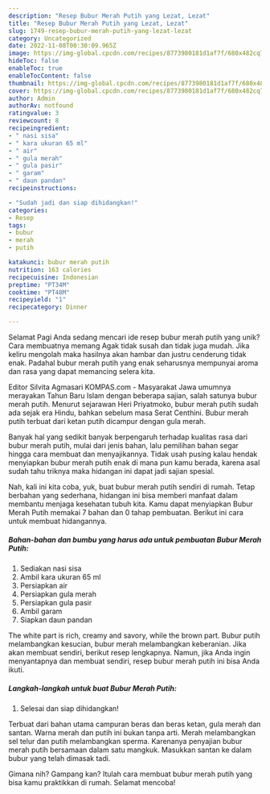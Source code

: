```yaml
---
description: "Resep Bubur Merah Putih yang Lezat, Lezat"
title: "Resep Bubur Merah Putih yang Lezat, Lezat"
slug: 1749-resep-bubur-merah-putih-yang-lezat-lezat
category: Uncategorized
date: 2022-11-08T00:30:09.965Z
image: https://img-global.cpcdn.com/recipes/8773980181d1af7f/680x482cq70/bubur-merah-putih-foto-resep-utama.jpg
hideToc: false
enableToc: true
enableTocContent: false
thumbnail: https://img-global.cpcdn.com/recipes/8773980181d1af7f/680x482cq70/bubur-merah-putih-foto-resep-utama.jpg
cover: https://img-global.cpcdn.com/recipes/8773980181d1af7f/680x482cq70/bubur-merah-putih-foto-resep-utama.jpg
author: Admin
authorAv: notfound
ratingvalue: 3
reviewcount: 8
recipeingredient:
- " nasi sisa"
- " kara ukuran 65 ml"
- " air"
- " gula merah"
- " gula pasir"
- " garam"
- " daun pandan"
recipeinstructions:

- "Sudah jadi dan siap dihidangkan!"
categories:
- Resep
tags:
- bubur
- merah
- putih

katakunci: bubur merah putih 
nutrition: 163 calories
recipecuisine: Indonesian
preptime: "PT34M"
cooktime: "PT48M"
recipeyield: "1"
recipecategory: Dinner

---
```



Selamat Pagi Anda sedang mencari ide resep bubur merah putih yang unik? Cara membuatnya memang Agak tidak susah dan tidak juga mudah. Jika keliru mengolah maka hasilnya akan hambar dan justru cenderung tidak enak. Padahal bubur merah putih yang enak seharusnya mempunyai aroma dan rasa yang dapat memancing selera kita.


Editor Silvita Agmasari KOMPAS.com - Masyarakat Jawa umumnya merayakan Tahun Baru Islam dengan beberapa sajian, salah satunya bubur merah putih. Menurut sejarawan Heri Priyatmoko, bubur merah putih sudah ada sejak era Hindu, bahkan sebelum masa Serat Centhini. Bubur merah putih terbuat dari ketan putih dicampur dengan gula merah.

Banyak hal yang sedikit banyak berpengaruh terhadap kualitas rasa dari bubur merah putih, mulai dari jenis bahan, lalu pemilihan bahan segar hingga cara membuat dan menyajikannya. Tidak usah pusing kalau hendak menyiapkan bubur merah putih enak di mana pun kamu berada, karena asal sudah tahu triknya maka hidangan ini dapat jadi sajian spesial.


Nah, kali ini kita coba, yuk, buat bubur merah putih sendiri di rumah. Tetap berbahan yang sederhana, hidangan ini bisa memberi manfaat dalam membantu menjaga kesehatan tubuh kita. Kamu dapat menyiapkan Bubur Merah Putih memakai 7 bahan dan 0 tahap pembuatan. Berikut ini cara untuk membuat hidangannya.

<!--inarticleads1-->

##### Bahan-bahan dan bumbu yang harus ada untuk pembuatan Bubur Merah Putih:

1. Sediakan  nasi sisa
1. Ambil  kara ukuran 65 ml
1. Persiapkan  air
1. Persiapkan  gula merah
1. Persiapkan  gula pasir
1. Ambil  garam
1. Siapkan  daun pandan


The white part is rich, creamy and savory, while the brown part. Bubur putih melambangkan kesucian, bubur merah melambangkan keberanian. Jika akan membuat sendiri, berikut resep lengkapnya. Namun, jika Anda ingin menyantapnya dan membuat sendiri, resep bubur merah putih ini bisa Anda ikuti. 

<!--inarticleads2-->

##### Langkah-langkah untuk buat Bubur Merah Putih:


1. Selesai dan siap dihidangkan!

Terbuat dari bahan utama campuran beras dan beras ketan, gula merah dan santan. Warna merah dan putih ini bukan tanpa arti. Merah melambangkan sel telur dan putih melambangkan sperma. Karenanya penyajian bubur merah putih bersamaan dalam satu mangkuk. Masukkan santan ke dalam bubur yang telah dimasak tadi. 

Gimana nih? Gampang kan? Itulah cara membuat bubur merah putih yang bisa kamu praktikkan di rumah. Selamat mencoba!
